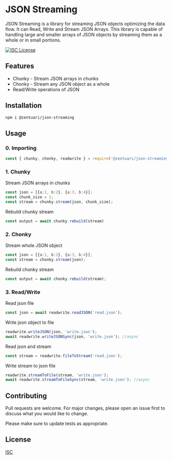 # JSON Streaming

JSON Streaming is a library for streaming JSON objects optimizing the data flow. It can Read, Write and Stream JSON Arrays. This library is capable of handling large and smaller arrays of JSON objects by streaming them as a whole or in small portions.

[![ISC License](https://img.shields.io/badge/license-ISC-blue.svg)](https://opensource.org/licenses/ISC)

## Features
- Chunky - Stream JSON arrays in chunks
- Chonky - Stream any JSON object as a whole
- Read/Write operations of JSON


## Installation



```bash
npm i @zentuari/json-streaming
```

## Usage

### 0. Importing
```javascript
const { chunky, chonky, readwrite } = require('@zentuari/json-streaming');
```

### 1. Chunky
Stream JSON arrays in chunks
```javascript
const json = [{a:1, b:2}, {a:3, b:4}];
const chunk_size = 1;
const stream = chunky.stream(json, chunk_size);
```
Rebuild chunky stream
```javascript
const output = await chunky.rebuild(stream)
```

### 2. Chonky
Stream whole JSON object
```javascript
const json = [{a:1, b:2}, {a:3, b:4}];
const stream = chonky.stream(json);
```
Rebuild chonky stream
```javascript
const output = await chonky.rebuild(stream);
```

### 3. Read/Write

Read json file
```javascript
const json = await readwrite.readJSON('read.json');
```

Write json object to file
```javascript
readwrite.writeJSON(json, 'write.json');
await readwrite.writeJSONSync(json, 'write.json'); //async
```

Read json and stream
```javascript
const stream = readwrite.fileToStream('read.json');
```

Write stream to json file
```javascript
readwrite.streamToFile(stream, 'write.json');
await readwrite.streamToFileSync(stream, 'write.json'); //async
```




## Contributing
Pull requests are welcome. For major changes, please open an issue first to discuss what you would like to change.

Please make sure to update tests as appropriate.

## License
[ISC](https://opensource.org/licenses/ISC)

